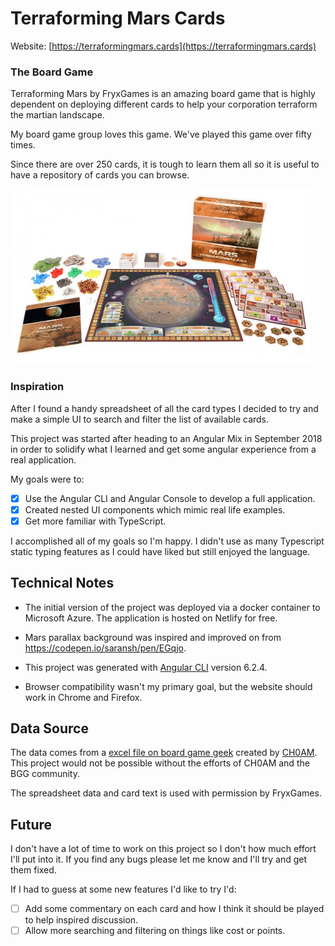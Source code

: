 # Terraforming Mars Cards

Website: [https://terraformingmars.cards](https://terraformingmars.cards)

### The Board Game

Terraforming Mars by FryxGames is an amazing board game that is highly dependent on deploying different cards to help your corporation terraform the martian landscape.

My board game group loves this game. We've played this game over fifty times.

Since there are over 250 cards, it is tough to learn them all so it is useful to have a repository of cards you can browse.

![alt text](https://github.com/jfreal/tmc/blob/master/readme.png?raw=true)

### Inspiration

After I found a handy spreadsheet of all the card types I decided to try and make a simple UI to search and filter the list of available cards.

This project was started after heading to an Angular Mix in September 2018 in order to solidify what I learned and get some angular experience from a real application.

My goals were to:

 - [x] Use the Angular CLI and Angular Console to develop a full application.
 - [x] Created nested UI components which mimic real life examples.
 - [x] Get more familiar with TypeScript.  

 I accomplished all of my goals so I'm happy.  I didn't use as many Typescript static typing features as I could have liked but still enjoyed the language.

## Technical Notes

 - The initial version of the project was deployed via a docker container to Microsoft Azure.  The application is hosted on Netlify for free.   
 
 - Mars parallax background was inspired and improved on from https://codepen.io/saransh/pen/EGqjo.

 - This project was generated with [Angular CLI](https://github.com/angular/angular-cli) version 6.2.4.

 - Browser compatibility wasn't my primary goal, but the website should work in Chrome and Firefox.

## Data Source

The data comes from a [excel file on board game geek](https://boardgamegeek.com/filepage/157042/terraforming-mars-cards-list)  created by [CH0AM](https://boardgamegeek.com/user/CH0AM).  This project would not be possible without the efforts of CH0AM and the BGG community.

The spreadsheet data and card text is used with permission by FryxGames.  

## Future

I don't have a lot of time to work on this project so I don't how much effort I'll put into it.  If you find any bugs please let me know and I'll try and get them fixed.

If I had to guess at some new features I'd like to try I'd:

 - [ ] Add some commentary on each card and how I think it should be played to help inspired discussion.
 - [ ] Allow more searching and filtering on things like cost or points.
